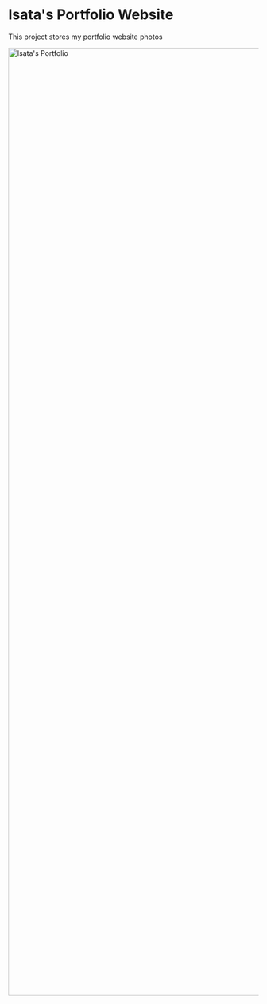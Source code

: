 # Isata's Portfolio Website
This project stores my portfolio website photos


<img width="1903" alt="Isata's Portfolio" src="https://github.com/user-attachments/assets/967ec54d-a6b1-4914-b3f8-2050d4989b71" />
